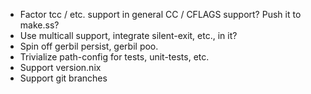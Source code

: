 * Factor tcc / etc. support in general CC / CFLAGS support? Push it to make.ss?
* Use multicall support, integrate silent-exit, etc., in it?
* Spin off gerbil persist, gerbil poo.
* Trivialize path-config for tests, unit-tests, etc.
* Support version.nix
* Support git branches
